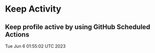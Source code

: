 # Keep Activity 
Keep profile active by using GitHub Scheduled Actions
--- 
Tue Jun  6 01:55:02 UTC 2023
